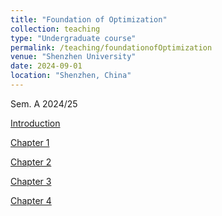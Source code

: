 ```yaml
---
title: "Foundation of Optimization"
collection: teaching
type: "Undergraduate course"
permalink: /teaching/foundationofOptimization
venue: "Shenzhen University"
date: 2024-09-01
location: "Shenzhen, China"
---
```


Sem. A 2024/25


<a class="button pdf" href="https://li-x-p.github.io/files/Course/foundationofOptimization/Intro.pdf" rel="permalink">Introduction</a>

<a class="button pdf" href="https://li-x-p.github.io/files/Course/foundationofOptimization/Chapter_1.pdf" rel="permalink">Chapter 1</a>

<a class="button pdf" href="https://li-x-p.github.io/files/Course/foundationofOptimization/Chapter_2.pdf" rel="permalink">Chapter 2</a>

<a class="button pdf" href="https://li-x-p.github.io/files/Course/foundationofOptimization/Chapter_3.pdf" rel="permalink">Chapter 3</a>

<a class="button pdf" href="https://li-x-p.github.io/files/Course/foundationofOptimization/Chapter_4.pdf" rel="permalink">Chapter 4</a>